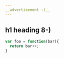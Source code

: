 ```yaml
---
__advertisement :)__
---
```


## h1 heading 8-)

```js
var foo = function(bar){
  return bar++;
}
```

